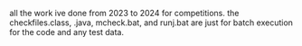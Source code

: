 all the work ive done from 2023 to 2024 for competitions.
the checkfiles.class, .java, mcheck.bat, and runj.bat are just for batch execution for the code and any test data.
